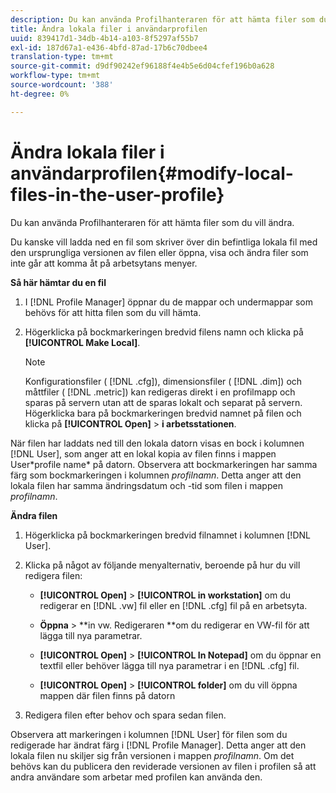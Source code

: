 ```yaml
---
description: Du kan använda Profilhanteraren för att hämta filer som du vill ändra.
title: Ändra lokala filer i användarprofilen
uuid: 839417d1-34db-4b14-a103-8f5297af55b7
exl-id: 187d67a1-e436-4bfd-87ad-17b6c70dbee4
translation-type: tm+mt
source-git-commit: d9df90242ef96188f4e4b5e6d04cfef196b0a628
workflow-type: tm+mt
source-wordcount: '388'
ht-degree: 0%

---
```


# Ändra lokala filer i användarprofilen{#modify-local-files-in-the-user-profile}

Du kan använda Profilhanteraren för att hämta filer som du vill ändra.

Du kanske vill ladda ned en fil som skriver över din befintliga lokala fil med den ursprungliga versionen av filen eller öppna, visa och ändra filer som inte går att komma åt på arbetsytans menyer.

**Så här hämtar du en fil**

1. I [!DNL Profile Manager] öppnar du de mappar och undermappar som behövs för att hitta filen som du vill hämta.
1. Högerklicka på bockmarkeringen bredvid filens namn och klicka på **[!UICONTROL Make Local]**.

   >[!NOTE]
   >
   >Konfigurationsfiler ( [!DNL .cfg]), dimensionsfiler ( [!DNL .dim]) och måttfiler ( [!DNL .metric]) kan redigeras direkt i en profilmapp och sparas på servern utan att de sparas lokalt och separat på servern. Högerklicka bara på bockmarkeringen bredvid namnet på filen och klicka på **[!UICONTROL Open]** > **i arbetsstationen**.

När filen har laddats ned till den lokala datorn visas en bock i kolumnen [!DNL User], som anger att en lokal kopia av filen finns i mappen User\*profile name* på datorn. Observera att bockmarkeringen har samma färg som bockmarkeringen i kolumnen *profilnamn*. Detta anger att den lokala filen har samma ändringsdatum och -tid som filen i mappen *profilnamn*.

**Ändra filen**

1. Högerklicka på bockmarkeringen bredvid filnamnet i kolumnen [!DNL User].
1. Klicka på något av följande menyalternativ, beroende på hur du vill redigera filen:

   * **[!UICONTROL Open]** >  **[!UICONTROL in workstation]** om du redigerar en  [!DNL .vw] fil eller en  [!DNL .cfg] fil på en arbetsyta.

   * **Öppna**  > **in vw. Redigeraren **om du redigerar en VW-fil för att lägga till nya parametrar.

   * **[!UICONTROL Open]** >  **[!UICONTROL In Notepad]** om du öppnar en textfil eller behöver lägga till nya parametrar i en  [!DNL .cfg] fil.

   * **[!UICONTROL Open]** >  **[!UICONTROL folder]** om du vill öppna mappen där filen finns på datorn

1. Redigera filen efter behov och spara sedan filen.

Observera att markeringen i kolumnen [!DNL User] för filen som du redigerade har ändrat färg i [!DNL Profile Manager]. Detta anger att den lokala filen nu skiljer sig från versionen i mappen *profilnamn*. Om det behövs kan du publicera den reviderade versionen av filen i profilen så att andra användare som arbetar med profilen kan använda den.
